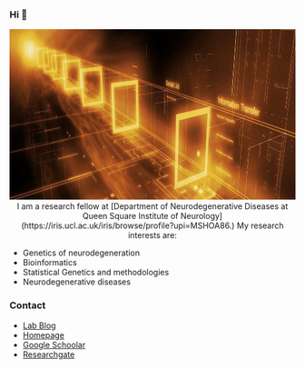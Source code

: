### Hi 👋


<p align="Center">
<img src="./peakpx.jpg" alt="Data Analysis" width="900" height="300>                                                   
                                                                     </p> </br>                                                        
                                                                     
                                                                  
</p>
<p align="Justify">
                  </br>
I am a research fellow at [Department of Neurodegenerative Diseases at Queen Square Institute of Neurology](https://iris.ucl.ac.uk/iris/browse/profile?upi=MSHOA86.)  
My research interests are:

- Genetics of neurodegeneration
- Bioinformatics
- Statistical Genetics and methodologies
- Neurodegenerative diseases

### Contact

- [Lab Blog](https://hardy-lab-statistical-genetics.github.io/)
- [Homepage](https://iris.ucl.ac.uk/iris/browse/profile?upi=MSHOA86)
- [Google Schoolar](https://scholar.google.co.uk/citations?user=T2LfphYAAAAJ&hl=en)
- [Researchgate](https://www.researchgate.net/profile/Maryam-Shoai)
